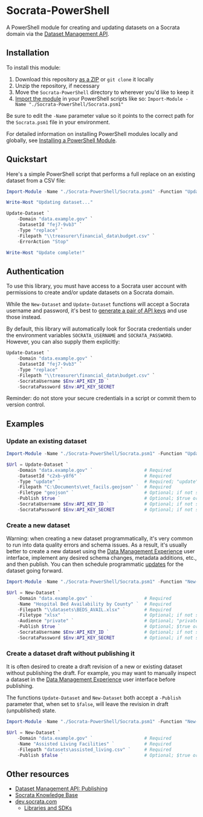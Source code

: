 Socrata-PowerShell
==================

A PowerShell module for creating and updating datasets on a Socrata domain via the [Dataset Management API].

[Dataset Management API]: https://dev.socrata.com/publishers/dsmapi.html

## Installation

To install this module:

1. Download this repository [as a ZIP] or `git clone` it locally
2. Unzip the repository, if necessary
3. Move the `Socrata-PowerShell` directory to wherever you'd like to keep it
4. [Import the module] in your PowerShell scripts like so: `Import-Module -Name "./Socrata-PowerShell/Socrata.psm1"`

Be sure to edit the `-Name` parameter value so it points to the correct path for the `Socrata.psm1` file in your environment.

For detailed information on installing PowerShell modules locally and globally, see [Installing a PowerShell Module].

[as a ZIP]: https://github.com/socrata/Socrata-PowerShell/archive/refs/heads/main.zip
[Import the module]: https://docs.microsoft.com/en-us/powershell/module/microsoft.powershell.core/import-module
[Installing a PowerShell Module]: https://docs.microsoft.com/en-us/powershell/scripting/developer/module/installing-a-powershell-module

## Quickstart

Here's a simple PowerShell script that performs a full replace on an existing dataset from a CSV file:

```powershell
Import-Module -Name "./Socrata-PowerShell/Socrata.psm1" -Function "Update-Dataset"

Write-Host "Updating dataset..."

Update-Dataset `
    -Domain "data.example.gov" `
    -DatasetId "fej7-9vb3" `
    -Type "replace" `
    -Filepath "\\treasurer\financial_data\budget.csv" `
    -ErrorAction "Stop"

Write-Host "Update complete!"
```

## Authentication

To use this library, you must have access to a Socrata user account with permissions to create and/or update datasets on a Socrata domain.

While the `New-Dataset` and `Update-Dataset` functions will accept a Socrata username and password, it's best to [generate a pair of API keys] and use those instead.

By default, this library will automatically look for Socrata credentials under the environment variables `SOCRATA_USERNAME` and `SOCRATA_PASSWORD`. However, you can also supply them explicitly:

```powershell
Update-Dataset `
    -Domain "data.example.gov" `
    -DatasetId "fej7-9vb3" `
    -Type "replace" `
    -Filepath "\\treasurer\financial_data\budget.csv" `
    -SocrataUsername $Env:API_KEY_ID `
    -SocrataPassword $Env:API_KEY_SECRET
```

Reminder: do not store your secure credentials in a script or commit them to version control.

[generate a pair of API keys]: https://support.socrata.com/hc/en-us/articles/360015776014-API-Keys

## Examples

### Update an existing dataset

```powershell
Import-Module -Name "./Socrata-PowerShell/Socrata.psm1" -Function "Update-Dataset"

$Url = Update-Dataset `
    -Domain "data.example.gov" `                   # Required
    -DatasetId "c2xb-y8f6" `                       # Required
    -Type "update" `                               # Required; "update" (upsert/append) or "replace" (full replace)
    -Filepath "C:\Documents\vet_facils.geojson" `  # Required
    -Filetype "geojson" `                          # Optional; if not supplied, this is guessed from the filepath
    -Publish $true `                               # Optional; $true or $false (default: $true)
    -SocrataUsername $Env:API_KEY_ID `             # Optional; if not supplied, this is looked up from the env variable SOCRATA_USERNAME
    -SocrataPassword $Env:API_KEY_SECRET           # Optional; if not supplied, this is looked up from the env variable SOCRATA_PASSWORD
```

### Create a new dataset

Warning: when creating a new dataset programmatically, it's very common to run into data quality errors and schema issues. As a result, it's usually better to create a new dataset using the [Data Management Experience] user interface, implement any desired schema changes, metadata additions, etc., and then publish. You can then schedule programmatic [updates] for the dataset going forward.

```powershell
Import-Module -Name "./Socrata-PowerShell/Socrata.psm1" -Function "New-Dataset"

$Url = New-Dataset `
    -Domain "data.example.gov" `                   # Required
    -Name "Hospital Bed Availability by County" `  # Required
    -Filepath "\\datasets\BEDS_AVAIL.xlsx" `       # Required
    -Filetype "xlsx" `                             # Optional; if not supplied, this is guessed from the filepath
    -Audience "private" `                          # Optional; "private" or "public" (default: "private")
    -Publish $true `                               # Optional; $true or $false (default: $true)
    -SocrataUsername $Env:API_KEY_ID `             # Optional; if not supplied, this is looked up from the env variable SOCRATA_USERNAME
    -SocrataPassword $Env:API_KEY_SECRET           # Optional; if not supplied, this is looked up from the env variable SOCRATA_PASSWORD
```

[Data Management Experience]: https://support.socrata.com/hc/en-us/articles/115016067067-Using-the-Socrata-Data-Management-Experience
[updates]: #update-an-existing-dataset

### Create a dataset draft without publishing it

It is often desired to create a draft revision of a new or existing dataset without publishing the draft. For example, you may want to manually inspect a dataset in the [Data Management Experience] user interface before publishing.

The functions `Update-Dataset` and `New-Dataset` both accept a `-Publish` parameter that, when set to `$false`, will leave the revision in draft (unpublished) state.

```powershell
Import-Module -Name "./Socrata-PowerShell/Socrata.psm1" -Function "New-Dataset"

$Url = New-Dataset `
    -Domain "data.example.gov" `                   # Required
    -Name "Assisted Living Facilities" `           # Required
    -Filepath "datasets\assisted_living.csv" `     # Required
    -Publish $false `                              # Optional; $true or $false (default: $true)
```

[Data Management Experience]: https://support.socrata.com/hc/en-us/articles/115016067067-Using-the-Socrata-Data-Management-Experience

## Other resources

* [Dataset Management API: Publishing]
* [Socrata Knowledge Base]
* [dev.socrata.com]
  + [Libraries and SDKs]

[Socrata Knowledge Base]: https://support.socrata.com
[dev.socrata.com]: https://dev.socrata.com
[Dataset Management API: Publishing]: https://socratapublishing.docs.apiary.io
[Libraries and SDKs]: https://dev.socrata.com/libraries
